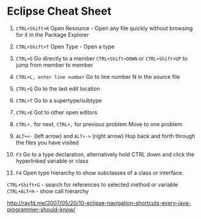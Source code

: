 # Eclipse Cheat Sheet

1. `CTRL+Shift+R`
Open Resource - Open any file quickly without browsing for it in the Package Explorer

2. `CTRL+Shift+T`
Open Type - Open a type

3. `CTRL+O`
Go directly to a member
`CTRL+Shift+DOWN` or `CTRL+Shift+UP` to jump from member to member

4. `CTRL+L, enter line number`
Go to line number N in the source file

5. `CTRL+Q`
Go to the last edit location

6. `CTRL+T`
Go to a supertype/subtype

7. `CTRL+E`
Got to other open editors

8. `CTRL+.` for next, `CTRL+,` for previous problem
Move to one problem

9. `ALT+<-` (left arrow) and `ALT+->` (right arrow)
Hop back and forth through the files you have visited

10. `F3`
Go to a type declaration, alternatively hold CTRL down and click the hyperlinked variable or class

11. `F4`
Open type hierarchy to show subclasses of a class or interface.


`CTRL+Shift+G` - search for references to selected method or variable
`CTRL+ALT+H` - show call hierarchy

http://rayfd.me/2007/05/20/10-eclipse-navigation-shortcuts-every-java-programmer-should-know/
